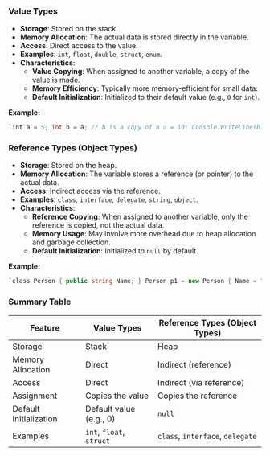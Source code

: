 ### Value Types

- **Storage**: Stored on the stack.
- **Memory Allocation**: The actual data is stored directly in the variable.
- **Access**: Direct access to the value.
- **Examples**: `int`, `float`, `double`, `struct`, `enum`.
- **Characteristics**:
    - **Value Copying**: When assigned to another variable, a copy of the value is made.
    - **Memory Efficiency**: Typically more memory-efficient for small data.
    - **Default Initialization**: Initialized to their default value (e.g., `0` for `int`).

**Example:**
```csharp
`int a = 5; int b = a; // b is a copy of a a = 10; Console.WriteLine(b); // Outputs 5`
```
### Reference Types (Object Types)

- **Storage**: Stored on the heap.
- **Memory Allocation**: The variable stores a reference (or pointer) to the actual data.
- **Access**: Indirect access via the reference.
- **Examples**: `class`, `interface`, `delegate`, `string`, `object`.
- **Characteristics**:
    - **Reference Copying**: When assigned to another variable, only the reference is copied, not the actual data.
    - **Memory Usage**: May involve more overhead due to heap allocation and garbage collection.
    - **Default Initialization**: Initialized to `null` by default.

**Example:**
```csharp
`class Person { public string Name; } Person p1 = new Person { Name = "Alice" }; Person p2 = p1; // p2 references the same object as p1 p1.Name = "Bob"; Console.WriteLine(p2.Name); // Outputs "Bob"`
```
### Summary Table

| Feature                | Value Types              | Reference Types (Object Types)   |
| ---------------------- | ------------------------ | -------------------------------- |
| Storage                | Stack                    | Heap                             |
| Memory Allocation      | Direct                   | Indirect (reference)             |
| Access                 | Direct                   | Indirect (via reference)         |
| Assignment             | Copies the value         | Copies the reference             |
| Default Initialization | Default value (e.g., 0)  | `null`                           |
| Examples               | `int`, `float`, `struct` | `class`, `interface`, `delegate` |
